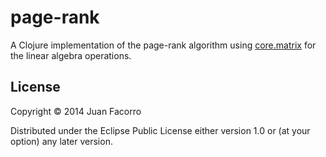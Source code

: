 # page-rank

A Clojure implementation of the page-rank algorithm using [core.matrix](https://github.com/mikera/core.matrix) 
for the linear algebra operations.

## License

Copyright © 2014 Juan Facorro

Distributed under the Eclipse Public License either version 1.0 or (at
your option) any later version.
